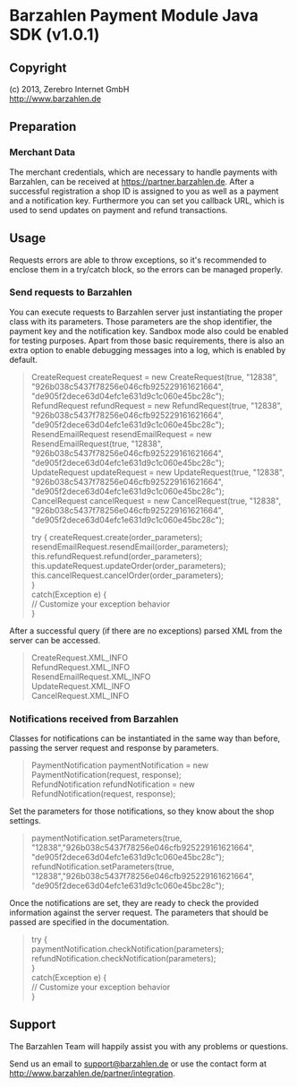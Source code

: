 # Barzahlen Payment Module Java SDK (v1.0.1)

## Copyright
(c) 2013, Zerebro Internet GmbH  
http://www.barzahlen.de

## Preparation

### Merchant Data
The merchant credentials, which are necessary to handle payments with Barzahlen, can be received at https://partner.barzahlen.de. After a successful registration a shop ID is assigned to you as well as a payment and a notification key. Furthermore you can set you callback URL, which is used to send updates on payment and refund transactions.
	
## Usage
Requests errors are able to throw exceptions, so it's recommended to enclose them in a try/catch block, so the errors can be managed properly.

### Send requests to Barzahlen
You can execute requests to Barzahlen server just instantiating the proper class with its parameters. Those parameters are the shop identifier, the payment key and the notification key. Sandbox mode also could be enabled for testing purposes. Apart from those basic requirements, there is also an extra option to enable debugging messages into a log, which is enabled by default.

> CreateRequest createRequest = new CreateRequest(true, "12838", "926b038c5437f78256e046cfb925229161621664", "de905f2dece63d04efc1e631d9c1c060e45bc28c");  
> RefundRequest refundRequest = new RefundRequest(true, "12838", "926b038c5437f78256e046cfb925229161621664", "de905f2dece63d04efc1e631d9c1c060e45bc28c");  
> ResendEmailRequest resendEmailRequest = new ResendEmailRequest(true, "12838", "926b038c5437f78256e046cfb925229161621664", "de905f2dece63d04efc1e631d9c1c060e45bc28c");  
> UpdateRequest updateRequest = new UpdateRequest(true, "12838", "926b038c5437f78256e046cfb925229161621664", "de905f2dece63d04efc1e631d9c1c060e45bc28c");  
> CancelRequest cancelRequest = new CancelRequest(true, "12838", "926b038c5437f78256e046cfb925229161621664", "de905f2dece63d04efc1e631d9c1c060e45bc28c");  
>
> try {
>   createRequest.create(order_parameters);  
>   resendEmailRequest.resendEmail(order_parameters);  
>   this.refundRequest.refund(order_parameters);  
>   this.updateRequest.updateOrder(order_parameters);  
>   this.cancelRequest.cancelOrder(order_parameters);  
> }  
> catch(Exception e) {  
>   // Customize your exception behavior  
> }

After a successful query (if there are no exceptions) parsed XML from the server can be accessed.

> CreateRequest.XML_INFO  
> RefundRequest.XML_INFO  
> ResendEmailRequest.XML_INFO  
> UpdateRequest.XML_INFO  
> CancelRequest.XML_INFO

### Notifications received from Barzahlen
Classes for notifications can be instantiated in the same way than before, passing the server request and response by parameters.

> PaymentNotification paymentNotification = new PaymentNotification(request, response);  
> RefundNotification refundNotification = new RefundNotification(request, response);

Set the parameters for those notifications, so they know about the shop settings.

> paymentNotification.setParameters(true, "12838","926b038c5437f78256e046cfb925229161621664", "de905f2dece63d04efc1e631d9c1c060e45bc28c");  
> refundNotification.setParameters(true, "12838","926b038c5437f78256e046cfb925229161621664", "de905f2dece63d04efc1e631d9c1c060e45bc28c");

Once the notifications are set, they are ready to check the provided information against the server request. The parameters that should be passed are specified in the documentation.

> try {  
>   paymentNotification.checkNotification(parameters);  
>   refundNotification.checkNotification(parameters);  
> }  
> catch(Exception e) {  
>   // Customize your exception behavior  
> }

## Support
The Barzahlen Team will happily assist you with any problems or questions.

Send us an email to support@barzahlen.de or use the contact form at http://www.barzahlen.de/partner/integration.